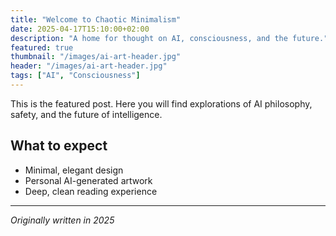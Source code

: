 ```yaml
---
title: "Welcome to Chaotic Minimalism"
date: 2025-04-17T15:10:00+02:00
description: "A home for thought on AI, consciousness, and the future."
featured: true
thumbnail: "/images/ai-art-header.jpg"
header: "/images/ai-art-header.jpg"
tags: ["AI", "Consciousness"]
---
```


This is the featured post. Here you will find explorations of AI philosophy, safety, and the future of intelligence.

## What to expect
- Minimal, elegant design
- Personal AI-generated artwork
- Deep, clean reading experience

---

*Originally written in 2025*
